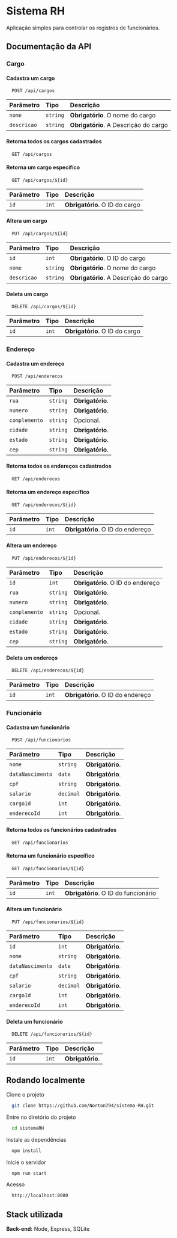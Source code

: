 
# Sistema RH

Aplicação simples para controlar os registros de funcionários.



## Documentação da API

### Cargo

#### Cadastra um cargo

```http
  POST /api/cargos
```
| Parâmetro   | Tipo       | Descrição                                   |
| :---------- | :--------- | :------------------------------------------ |
| `nome`      | `string` | **Obrigatório**. O nome do cargo |
|`descricao`| `string` | **Obrigatório**. A Descrição do cargo |


#### Retorna todos os cargos cadastrados

```http
  GET /api/cargos
```


#### Retorna um cargo específico

```http
  GET /api/cargos/${id}
```

| Parâmetro   | Tipo       | Descrição                                   |
| :---------- | :--------- | :------------------------------------------ |
| `id`      | `int` | **Obrigatório**. O ID do cargo |



#### Altera um cargo

```http
  PUT /api/cargos/${id}
```
| Parâmetro   | Tipo       | Descrição                                   |
| :---------- | :--------- | :------------------------------------------ |
| `id`      | `int` | **Obrigatório**. O ID do cargo |
|`nome`| `string` | **Obrigatório**. O nome do cargo |
|`descricao`| `string` | **Obrigatório**. A Descrição do cargo |

#### Deleta um cargo

```http
  DELETE /api/cargos/${id}
```

| Parâmetro   | Tipo       | Descrição                                   |
| :---------- | :--------- | :------------------------------------------ |
| `id`      | `int` | **Obrigatório**. O ID do cargo |



### Endereço

#### Cadastra um endereço

```http
  POST /api/enderecos
```
| Parâmetro   | Tipo       | Descrição                                   |
| :---------- | :--------- | :------------------------------------------ |
| `rua`      | `string` | **Obrigatório**.  |
|`numero`| `string` | **Obrigatório**. |
|`complemento`| `string` |  Opcional. |
|`cidade`| `string` |  **Obrigatório**. |
|`estado`| `string` |  **Obrigatório**. |
|`cep`| `string` |  **Obrigatório**. |

#### Retorna todos os endereços cadastrados

```http
  GET /api/enderecos
```


#### Retorna um endereço específico

```http
  GET /api/enderecos/${id}
```

| Parâmetro   | Tipo       | Descrição                                   |
| :---------- | :--------- | :------------------------------------------ |
| `id`      | `int` | **Obrigatório**. O ID do endereço |



#### Altera um endereço

```http
  PUT /api/enderecos/${id}
```
| Parâmetro   | Tipo       | Descrição                                   |
| :---------- | :--------- | :------------------------------------------ |
| `id`      | `int` | **Obrigatório**. O ID do endereço |
| `rua`      | `string` | **Obrigatório**.  |
|`numero`| `string` | **Obrigatório**. |
|`complemento`| `string` |  Opcional. |
|`cidade`| `string` |  **Obrigatório**. |
|`estado`| `string` |  **Obrigatório**. |
|`cep`| `string` |  **Obrigatório**. |

#### Deleta um endereço

```http
  DELETE /api/enderecos/${id}
```

| Parâmetro   | Tipo       | Descrição                                   |
| :---------- | :--------- | :------------------------------------------ |
| `id`      | `int` | **Obrigatório**. O ID do endereço |





### Funcionário

#### Cadastra um funcionário

```http
  POST /api/funcionarios
```
| Parâmetro   | Tipo       | Descrição                                   |
| :---------- | :--------- | :------------------------------------------ |
| `nome`      | `string` | **Obrigatório**.  |
|`dataNascimento`| `date` | **Obrigatório**. |
|`cpf`| `string` |  **Obrigatório**. |
|`salario`| `decimal` |  **Obrigatório**. |
|`cargoId`| `int` |  **Obrigatório**. |
|`enderecoId`| `int` |  **Obrigatório**. |

#### Retorna todos os funcionários cadastrados

```http
  GET /api/funcionarios
```


#### Retorna um funcionário específico

```http
  GET /api/funcionarios/${id}
```

| Parâmetro   | Tipo       | Descrição                                   |
| :---------- | :--------- | :------------------------------------------ |
| `id`      | `int` | **Obrigatório**. O ID do funcionário |



#### Altera um funcionário

```http
  PUT /api/funcionarios/${id}
```
| Parâmetro   | Tipo       | Descrição                                   |
| :---------- | :--------- | :------------------------------------------ |
| `id`      | `int` | **Obrigatório**. |
| `nome`      | `string` | **Obrigatório**.  |
|`dataNascimento`| `date` | **Obrigatório**. |
|`cpf`| `string` |  **Obrigatório**. |
|`salario`| `decimal` |  **Obrigatório**. |
|`cargoId`| `int` |  **Obrigatório**. |
|`enderecoId`| `int` |  **Obrigatório**. |

#### Deleta um funcionário

```http
  DELETE /api/funcionarios/${id}
```

| Parâmetro   | Tipo       | Descrição                                   |
| :---------- | :--------- | :------------------------------------------ |
| `id`      | `int` | **Obrigatório**.  |

## Rodando localmente

Clone o projeto

```bash
  git clone https://github.com/Norton794/sistema-RH.git
```

Entre no diretório do projeto

```bash
  cd sistemaRH
```

Instale as dependências

```bash
  npm install
```

Inicie o servidor

```bash
  npm run start
```

Acesso

```bash
  http://localhost:8080
```


## Stack utilizada


**Back-end:** Node, Express, SQLite

